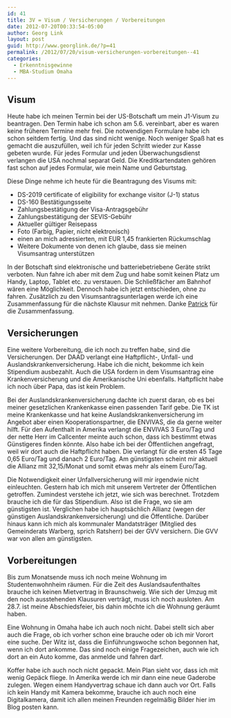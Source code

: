 ```yaml
---
id: 41
title: 3V = Visum / Versicherungen / Vorbereitungen
date: 2012-07-20T00:33:54-05:00
author: Georg Link
layout: post
guid: http://www.georglink.de/?p=41
permalink: /2012/07/20/visum-versicherungen-vorbereitungen--41
categories:
  - Erkenntnisgewinne
  - MBA-Studium Omaha
---
```

## Visum

Heute habe ich meinen Termin bei der US-Botschaft um mein J1-Visum zu beantragen. Den Termin habe ich schon am 5.6. vereinbart, aber es waren keine früheren Termine mehr frei. Die notwendigen Formulare habe ich schon seitdem fertig. Und das sind nicht wenige. Noch weniger Spaß hat es gemacht die auszufüllen, weil ich für jeden Schritt wieder zur Kasse gebeten wurde. Für jedes Formular und jeden Überwachungsdienst verlangen die USA nochmal separat Geld. Die Kreditkartendaten gehören fast schon auf jedes Formular, wie mein Name und Geburtstag.

Diese Dinge nehme ich heute für die Beantragung des Visums mit:

  * DS-2019 certificate of eligibility for exchange visitor (J-1) status
  * DS-160 Bestätigungsseite
  * Zahlungsbestätigung der Visa-Antragsgebühr
  * Zahlungsbestätigung der SEVIS-Gebühr
  * Aktueller gültiger Reisepass
  * Foto (Farbig, Papier, nicht elektronisch)
  * einen an mich adressierten, mit EUR 1,45 frankierten Rückumschlag
  * Weitere Dokumente von denen ich glaube, dass sie meinen Visumsantrag unterstützen

In der Botschaft sind elektronische und batteriebetriebene Geräte strikt verboten. Nun fahre ich aber mit dem Zug und habe somit keinen Platz um Handy, Laptop, Tablet etc. zu verstauen. Die Schließfächer am Bahnhof wären eine Möglichkeit. Dennoch habe ich jetzt entschieden, ohne zu fahren. Zusätzlich zu den Visumsantragsunterlagen werde ich eine Zusammenfassung für die nächste Klausur mit nehmen. Danke <a title="Patrick" href="https://www.facebook.com/patrick.grs" target="_blank">Patrick</a> für die Zusammenfassung.

## Versicherungen

Eine weitere Vorbereitung, die ich noch zu treffen habe, sind die Versicherungen. Der DAAD verlangt eine Haftpflicht-, Unfall- und Auslandskrankenversicherung. Habe ich die nicht, bekomme ich kein Stipendium ausbezahlt. Auch die USA fordern in dem Visumsantrag eine Krankenversicherung und die Amerikanische Uni ebenfalls. Haftpflicht habe ich noch über Papa, das ist kein Problem.

Bei der Auslandskrankenversicherung dachte ich zuerst daran, ob es bei meiner gesetzlichen Krankenkasse einen passenden Tarif gebe. Die TK ist meine Krankenkasse und hat keine Auslandskrankenversicherung im Angebot aber einen Kooperationspartner, die ENVIVAS, die da gerne weiter hilft. Für den Aufenthalt in Amerika verlangt die ENVIVAS 3 Euro/Tag und der nette Herr im Callcenter meinte auch schon, dass ich bestimmt etwas Günstigeres finden könnte. Also habe ich bei der Öffentlichen angefragt, weil wir dort auch die Haftpflicht haben. Die verlangt für die ersten 45 Tage 0,65 Euro/Tag und danach 2 Euro/Tag. Am günstigsten scheint mir aktuell die Allianz mit 32,15/Monat und somit etwas mehr als einem Euro/Tag.

Die Notwendigkeit einer Unfallversicherung will mir irgendwie nicht einleuchten. Gestern hab ich mich mit unserem Vertreter der Öffentlichen getroffen. Zumindest verstehe ich jetzt, wie sich was berechnet. Trotzdem brauche ich die für das Stipendium. Also ist die Frage, wo sie am günstigsten ist. Verglichen habe ich hauptsächlich Allianz (wegen der günstigen Auslandskrankenversicherung) und die Öffentliche. Darüber hinaus kann ich mich als kommunaler Mandatsträger (Mitglied des Gemeinderats Warberg, sprich Ratsherr) bei der GVV versichern. Die GVV war von allen am günstigsten.

## Vorbereitungen

Bis zum Monatsende muss ich noch meine Wohnung im Studentenwohnheim räumen. Für die Zeit des Auslandsaufenthaltes brauche ich keinen Mietvertrag in Braunschweig. Wie sich der Umzug mit den noch ausstehenden Klausuren verträgt, muss ich noch ausloten. Am 28.7. ist meine Abschiedsfeier, bis dahin möchte ich die Wohnung geräumt haben.

Eine Wohnung in Omaha habe ich auch noch nicht. Dabei stellt sich aber auch die Frage, ob ich vorher schon eine brauche oder ob ich mir Vorort eine suche. Der Witz ist, dass die Einführungswoche schon begonnen hat, wenn ich dort ankomme. Das sind noch einige Fragezeichen, auch wie ich dort an ein Auto komme, das anmelde und fahren darf.

Koffer habe ich auch noch nicht gepackt. Mein Plan sieht vor, dass ich mit wenig Gepäck fliege. In Amerika werde ich mir dann eine neue Gaderobe zulegen. Wegen einem Handyvertrag schaue ich dann auch vor Ort. Falls ich kein Handy mit Kamera bekomme, brauche ich auch noch eine Digitalkamera, damit ich allen meinen Freunden regelmäßig Bilder hier im Blog posten kann.